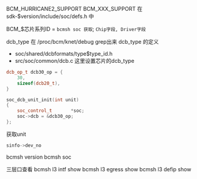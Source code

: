 BCM_HURRICANE2_SUPPORT
BCM_XXX_SUPPORT 在 sdk-$version/include/soc/defs.h 中

BCM_$芯片系列ID = `bcmsh soc 获取`; `Chip字段, Driver字段`


dcb_type 在  /proc/bcm/knet/debug grep出来
dcb_type 的定义
+ soc/shared/dcbformats/type$type_id.h
+ src/soc/common/dcb.c 这里设置芯片的dcb_type



```c++
dcb_op_t dcb30_op = {
    30,
    sizeof(dcb20_t),
}

soc_dcb_unit_init(int unit)
{
    soc_control_t       *soc;
    soc->dcb = &dcb30_op;
};
```

获取unit
```c++
sinfo->dev_no
```

bcmsh version
bcmsh soc


三层口查看
bcmsh l3 intf show
bcmsh l3 egress show
bcmsh l3 defip show